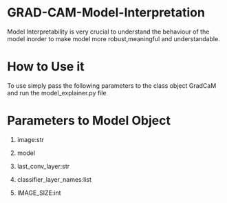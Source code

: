 # GRAD-CAM-Model-Interpretation

Model Interpretability is very crucial to understand the behaviour of the model inorder to make model more robust,meaningful and understandable.

# How to Use it

To use simply pass the following parameters to the class object GradCaM and run the model_explainer.py file

# Parameters to Model Object
1. image:str

2. model

3. last_conv_layer:str

4. classifier_layer_names:list

5. IMAGE_SIZE:int

